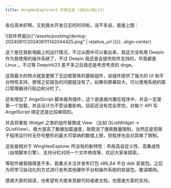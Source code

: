 ```yaml
---
title: WingHexExplorer2 开发日志 (2024/08/11)
---
```


各位周末好啊，又到我水开发日志的时间啦，话不多说，直接上图：

![软件界面]({{"/assets/postimg/devlog-20240811/202408111142044425.png" | relative_url }}){: .align-center}

这个是在我新电脑上的运行情况，不过从图中可以看出来，我这次没有用 Deepin 作为我使用的操作系统了，不过 Deepin 我还是会提供软件支持的，毕竟都是 Linux 。不过等 DeepinV23 差不多之后我还是考虑考虑的 doge。

这周最大的特点就是更换了无边框窗体的基础组件，该组件提供了强大的 UI 和平台特性支持，使得之前提及的问题就没有了。如果你屏幕较大，可以使用系统的窗口管理器进行贴边和分栏了。

还有增加了 AngelScript 脚本服务插件，这个是直接内置在程序中，并且一定是第一个加载，并且设计为不受设置影响。目前还没有完全弄完，对每个 API 写 AngelScript 绑定还是比较麻烦的。

并且将某些 Widget 之类的组件替换成 View （比如 QListWidget -> QListView），极大提高了数据加载速度，故取消了搜索数量限制，当然还是受限于程序运行时无符号整形的最大可容纳的数值上限，但程序也会对其做了限制。

这些是相对于 WingHexExplorer 所没有的新特性：布局高自定义性、高集成性（自带脚本引擎）、支持分栏对同一个文件修改等，欢迎大家来探索。

等软件被我搞得差不多，我重点关注并发布打包 x86_64 平台 deb 安装包。之后为将学习自动化的方式进行发布其他硬件平台和操作系统的安装包，敬请期待。

感谢大家的阅读，也希望有大佬来贡献代码或者文档，也感谢大家的支持。
